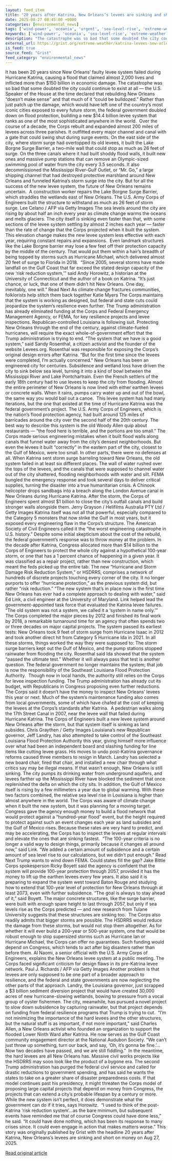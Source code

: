 ```yaml
---
layout: feed_item
title: "20 years after Katrina, New Orleans’s levees are sinking and short on money"
date: 2025-08-27 08:45:00 +0000
categories: [environmental_news]
tags: ['wind-power', 'oceania', 'urgent', 'sea-level-rise', 'extreme-weather', 'glaciers', 'australia', 'climate-costs', 'flooding', 'coastal-impacts']
keywords: ['wind-power', 'oceania', 'sea-level-rise', 'extreme-weather', 'after', 'years', 'katrina', 'urgent']
description: "The catastrophe was so bad that some doubted the city could continue to exist at all — the U"
external_url: https://grist.org/extreme-weather/katrina-levees-new-orleans-army-corps-trump-landry/
is_feed: true
source_feed: "Grist"
feed_category: "environmental_news"
---
```


It has been 20 years since New Orleans’ faulty levee system failed during Hurricane Katrina, causing a flood that claimed almost 2,000 lives and inflicted more than $150 billion in economic damage. The catastrophe was so bad that some doubted the city could continue to exist at all — the U.S. Speaker of the House at the time declared that rebuilding New Orleans &#8220;doesn&#8217;t make sense” and that much of it “could be bulldozed.” Rather than just patch up the damage, which would have left one of the country’s most iconic cities exposed to every future storm, the federal government doubled down on flood protection, building a new $14.4 billion levee system that ranks as one of the most sophisticated anywhere in the world.&nbsp; Over the course of a decade, the Corps rebuilt and expanded almost 200 miles of levees across three parishes. It outfitted every major channel and canal with a gate that could swing shut during surge events. On the east side of the city, where storm surge had overtopped its old levees, it built the Lake Borgne Surge Barrier, a two-mile wall that could stop as much as 26 feet of surge. On the three canals where it had built shoddy flood walls, it built new ones and massive pump stations that can remove an Olympic-sized swimming pool of water from the city every 3.5 seconds. It also decommissioned the Mississippi River-Gulf Outlet, or “Mr. Go,” a large shipping channel that had destroyed protective marshland around New Orleans and funneled Katrina’s storm surge into the city. But for all the success of the new levee system, the future of New Orleans remains uncertain.&nbsp; A construction worker repairs the Lake Borgne Surge Barrier, which straddles the wetlands east of New Orleans. The U.S. Army Corps of Engineers built the structure to withstand as much as 26 feet of storm surge. Lee Celano / AFP via Getty Images The sea levels around the city are rising by about half an inch every year as climate change warms the oceans and melts glaciers. The city itself is sinking even faster than that, with some sections of the levee system settling by almost 2 inches each year — faster than the rate of change that the Corps projected when it built the system. This elevation change makes the new levee system less effective with each year, requiring constant repairs and expansions.&nbsp; Even landmark structures like the Lake Borgne barrier may lose a few feet off their protection capacity by the middle of the century. That would put them within a hair’s breadth of being topped by storms such as Hurricane Michael, which delivered almost 20 feet of surge to Florida in 2018.&nbsp; “Since 2005, several storms have made landfall on the Gulf Coast that far exceed the stated design capacity of the new ‘risk reduction system,’” said Andy Horowitz, a historian at the University of Connecticut and the author of a book on Katrina. “It’s just chance, or luck, that one of them didn’t hit New Orleans. One day, inevitably, one will.” Read Next As climate change fractures communities, folklorists help stitch them back together Katie Myers The Corps maintains that the system is working as designed, but federal and state cuts could jeopardize the system’s resilience even further. The Trump administration has already eliminated funding at the Corps and Federal Emergency Management Agency, or FEMA, for key resilience projects and levee inspections. Republican-controlled Louisiana is following suit. Protecting New Orleans through the end of the century, against climate-fueled hurricanes, will require the exact whole-of-government effort that the Trump administration is trying to end. “The system that we have is a good system,” said Sandy Rosenthal, a citizen activist and the founder of the website Levees.org. Rosenthal was responsible for exposing the Corps’s original design errors after Katrina. “But for the first time since the levees were completed, I&#8217;m actually concerned.” New Orleans has been an engineered city for centuries. Subsidence and wetland loss have driven the city to sink below sea level, turning it into a kind of bowl between the Mississippi River and Lake Pontchartrain. Even the French settlers of the early 18th century had to use levees to keep the city from flooding. Almost the entire perimeter of New Orleans is now lined with either earthen levees or concrete walls. When it rains, pumps carry water up and out of the bowl, the same way you would bail out a canoe.&nbsp; This levee system has had many iterations, but the one that existed at the time of Hurricane Katrina was the federal government’s project. The U.S. Army Corps of Engineers, which is the nation’s flood protection agency, had built around 125 miles of barricades around the city over the second half of the 20th century. The best way to describe this system is the old Woody Allen quip about restaurants — “the food here is terrible, and the portions are too small.” The Corps made serious engineering mistakes when it built flood walls along canals that funnel water away from the city’s densest neighborhoods. But even the levees it built “correctly” in the eastern part of the city, closest to the Gulf of Mexico, were too small. In other parts, there were no defenses at all. When Katrina sent storm surge barreling toward New Orleans, the old system failed in at least six different places. The wall of water rushed over the tops of the levees, and the canals that were supposed to channel water out of the city shattered, flooding neighborhoods with water and silt. FEMA bungled the emergency response and took several days to deliver critical supplies, turning the disaster into a true humanitarian crisis. A Chinook helicopter drops sandbags into a breach along the London Avenue canal in New Orleans during Hurricane Katrina. After the storm, the Corps of Engineers spent almost $1 billion to close the city’s outfall canals and build stronger walls alongside them. Jerry Grayson / Helifilms Australia PTY Ltd / Getty Images Katrina itself was not all that powerful, especially compared to the Category 5 monsters that now strike the Gulf in most years, but it exposed every engineering flaw in the Corps’s structure. The American Society of Civil Engineers called it the “the worst engineering catastrophe in U.S. history.” Despite some initial skepticism about the cost of the rebuild, the federal government’s response was to throw money at the problem. In the decade after Katrina, Congress allocated more than $14 billion to the Corps of Engineers to protect the whole city against a hypothetical 100-year storm, or one that has a 1 percent chance of happening in a given year. It was classified as a repair project, rather than new construction, which meant the feds picked up the entire tab. The new “Hurricane and Storm Damage Risk Reduction System,” or HSDRRS, comprises a network of hundreds of discrete projects touching every corner of the city. It no longer purports to offer “hurricane protection,” as the previous system did, but rather “risk reduction.” “The new system that&#8217;s in place now is the first time New Orleans has ever had a complete approach to dealing with water,” said Ed Link, a civil engineer at the University of Maryland. Link helped lead the government-appointed task force that evaluated the Katrina levee failures. “The old system was not a system, we called it a ‘system in name only.’” The Corps completed the major pieces by 2012 and finished its final work by 2018, a remarkable turnaround time for an agency that often spends two or three decades on major capital projects. The system passed its earliest tests: New Orleans took 9 feet of storm surge from Hurricane Isaac in 2012 and took another direct hit from Category 5 Hurricane Ida in 2021. In all these storms, things worked the way they were supposed to: The storm surge barriers kept out the Gulf of Mexico, and the pump stations stopped rainwater from flooding the city. Rosenthal said Ida showed that the system “passed the ultimate test.” Whether it will always pass that test is another question. The federal government no longer maintains the system; that job is now the responsibility of the Southeast Louisiana Flood Protection Authority.&nbsp; Though now in local hands, the authority still relies on the Corps for levee inspection funding. The Trump administration has already cut its budget, with Republicans in Congress proposing even further reductions. The Corps said it doesn’t have the money to inspect New Orleans’ levees this year or next. Much of the system’s maintenance funding also comes from local governments, some of which have chafed at the cost of keeping the levees at the Corps’s standards after Katrina.&nbsp; A pedestrian walks along the 17th Street Canal in 2007, near the levee wall that failed during Hurricane Katrina. The Corps of Engineers built a new levee system around New Orleans after the storm, but that system itself is sinking as land subsides. Chris Graythen / Getty Images Louisiana’s new Republican governor, Jeff Landry, has also attempted to take control of the Southeast Louisiana Flood Protection Authority this year, giving himself more influence over what had been an independent board and slashing funding for line items like cutting levee grass. His moves to undo post-Katrina governance reforms caused three members to resign in March. Landry has selected a new board chair, fired that chair, and installed a new chair through what critics say may be illegal means. If that wasn’t enough, New Orleans is still sinking. The city pumps its drinking water from underground aquifers, and levees farther up the Mississippi River have blocked the sediment that once replenished the delta on which the city sits. In addition, the Gulf of Mexico itself is rising by a few millimeters a year due to global warming. With these two factors combined, the relative sea level rise in Louisiana is higher than almost anywhere in the world. The Corps was aware of climate change when it built the new system, but it was planning for a moving target. Congress gave the agency enough money to build a flood network that would protect against a “hundred-year flood” event, but the height required to protect against such an event changes each year as land subsides and the Gulf of Mexico rises. Because these rates are very hard to predict, and may be accelerating, the Corps has to inspect the levees at regular intervals and elevate the ones that are sinking fastest.&nbsp; “The 100-year criteria is no longer a valid way to design things, primarily because it changes all around now,” said Link. “We added a certain amount of subsidence and a certain amount of sea level rise to our calculations, but we didn&#8217;t put enough.” Read Next Trump wants to wind down FEMA. Could states fill the gap? Jake Bittle Corps spokesperson Ricky Boyett said the agency is confident that the system will provide 100-year protection through 2057, provided it has the money to lift up the earthen levees every few years. It also said it is preparing to expand the system west toward Baton Rouge and studying how to extend that 100-year level of protection for New Orleans through at least 2073, even with further subsidence. “The goal is always to stay ahead of it,” said Boyett. The major concrete structures, like the surge barrier, were built with enough spare height to last through 2057, but only if sea levels rise as the Corps predicted — and new research from Tulane University suggests that these structures are sinking too.&nbsp; The Corps also readily admits that bigger storms are possible. The HSDRRS would reduce the damage from these storms, but would not stop them altogether. As for whether it will ever build a 200-year or 500-year system, one that would be robust enough to stop supersized storms such as Hurricane Ian or Hurricane Michael, the Corps can offer no guarantees. Such funding would depend on Congress, which tends to act after big disasters rather than before them. Al Naomi, a senior official with the U.S. Army Corps of Engineers, explains the New Orleans levee system at a public meeting. The Corps faced significant criticism for design flaws in its pre-Katrina levee network. Paul J. Richards / AFP via Getty Images Another problem is that levees are only supposed to be one part of a broader approach to resilience, and the federal and state governments are now neglecting the other parts of that approach. Landry, the Louisiana governor, just scrapped a $3 billion sediment diversion project that would have created 30,000 acres of new hurricane-slowing wetlands, bowing to pressure from a vocal group of oyster fishermen. The city, meanwhile, has pursued a novel project to slow down subsidence by capturing rainwater, but that project depends on funding from federal resilience programs that Trump is trying to cut.&nbsp; “I’m not minimizing the importance of the hard levees and the other structures, but the natural stuff is as important, if not more important,” said Charles Allen, a New Orleans activist who founded an organization to support the flooded Lower Ninth Ward after Katrina. He now serves as the Gulf Coast community engagement director at the National Audubon Society. “We can’t just throw up something, turn our back, and say, ‘Oh, it’s gonna be fine.’&#8230;Now two decades have passed, and we are still fiddling.”&nbsp; In the meantime, the hard levees are all New Orleans has. Massive civil works projects like the HSDRRS may soon look like the product of a bygone era. The second Trump administration has purged the federal civil service and called for drastic reductions to government spending, and has said he wants the states to take on a greater share of disaster preparedness costs. If that model continues past his presidency, it might threaten the Corps model of proposing large capital projects that depend on money from Congress, the projects that can extend a city’s probable lifespan by a century or more.&nbsp; While the new system isn’t perfect, it does demonstrate what the government can do if it tries, says Horowitz.&nbsp; “I used to think of the post-Katrina ‘risk reduction system’…as the bare minimum, but subsequent events have reminded me that of course Congress could have done less,” he said. “It could have done nothing, which has been its response to many crises since. It could even engage in action that makes matters worse.” This story was originally published by Grist with the headline 20 years after Katrina, New Orleans’s levees are sinking and short on money on Aug 27, 2025.

[Read original article](https://grist.org/extreme-weather/katrina-levees-new-orleans-army-corps-trump-landry/)
